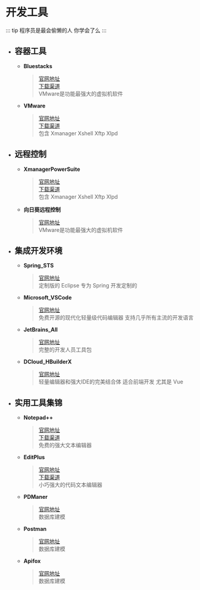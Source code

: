 # 开发工具

::: tip
程序员是最会偷懒的人 你学会了么
:::

- ## 容器工具

    - **Bluestacks**
      > [官网地址](https://www.bluestacks.com)  
      [下载渠道](https://www.bluestacks.com/bluestacks-5.html)  
      VMware是功能最强大的虚拟机软件

    - **VMware**
      > [官网地址](https://customerconnect.vmware.com/cn/downloads/info/slug/desktop_end_user_computing/vmware_workstation_pro/16_0)  
      [下载渠道](https://www.423down.com/5928.html)  
      包含 Xmanager Xshell Xftp Xlpd

- ## 远程控制

    - **XmanagerPowerSuite**
      > [官网地址](https://www.xshellcn.com)  
      [下载渠道](https://www.423down.com/10045.html)  
      包含 Xmanager Xshell Xftp Xlpd

    - **向日葵远程控制**
      > [官网地址](https://sunlogin.oray.com/)  
      VMware是功能最强大的虚拟机软件


- ## 集成开发环境

    - **Spring_STS**
      > [官网地址](https://spring.io/tools)  
      定制版的 Eclipse 专为 Spring 开发定制的

    - **Microsoft_VSCode**
      > [官网地址](https://code.visualstudio.com)  
      免费开源的现代化轻量级代码编辑器 支持几乎所有主流的开发语言

    - **JetBrains_All**
      > [官网地址](https://www.jetbrains.com)  
      完整的开发人员工具包

    - **DCloud_HBuilderX**
      > [官网地址](https://www.dcloud.io)  
      轻量编辑器和强大IDE的完美结合体 适合前端开发 尤其是 Vue

- ## 实用工具集锦

    - **Notepad++**
      > [官网地址](https://notepad-plus-plus.org)  
      [下载渠道](https://www.423down.com/8867.html)  
      免费的强大文本编辑器

    - **EditPlus**
      > [官网地址](https://www.editplus.com)  
      [下载渠道](https://www.423down.com/1689.html)  
      小巧强大的代码文本编辑器

    - **PDManer**
      > [官网地址](https://gitee.com/robergroup/pdmaner)  
      数据库建模

    - **Postman**
      > [官网地址](https://www.postman.com/)  
      数据库建模

    - **Apifox**
      > [官网地址](https://www.apifox.cn/)  
      数据库建模